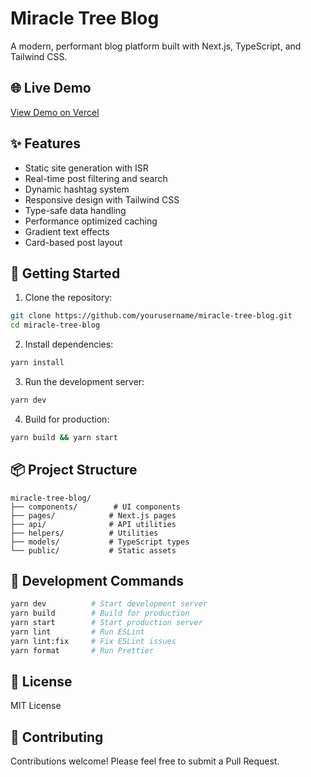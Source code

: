 # Miracle Tree Blog

A modern, performant blog platform built with Next.js, TypeScript, and Tailwind CSS.

## 🌐 Live Demo

[View Demo on Vercel](https://blog-lemon-two-34.vercel.app/)

## ✨ Features

- Static site generation with ISR
- Real-time post filtering and search
- Dynamic hashtag system
- Responsive design with Tailwind CSS
- Type-safe data handling
- Performance optimized caching
- Gradient text effects
- Card-based post layout

## 🚀 Getting Started

1. Clone the repository:

```bash
git clone https://github.com/yourusername/miracle-tree-blog.git
cd miracle-tree-blog
```

2. Install dependencies:

```bash
yarn install
```

3. Run the development server:

```bash
yarn dev
```

4. Build for production:

```bash
yarn build && yarn start
```

## 📦 Project Structure

```
miracle-tree-blog/
├── components/        # UI components
├── pages/            # Next.js pages
├── api/              # API utilities
├── helpers/          # Utilities
├── models/           # TypeScript types
└── public/           # Static assets
```

## 🧪 Development Commands

```bash
yarn dev          # Start development server
yarn build        # Build for production
yarn start        # Start production server
yarn lint         # Run ESLint
yarn lint:fix     # Fix ESLint issues
yarn format       # Run Prettier
```

## 📄 License

MIT License

## 🤝 Contributing

Contributions welcome! Please feel free to submit a Pull Request.
